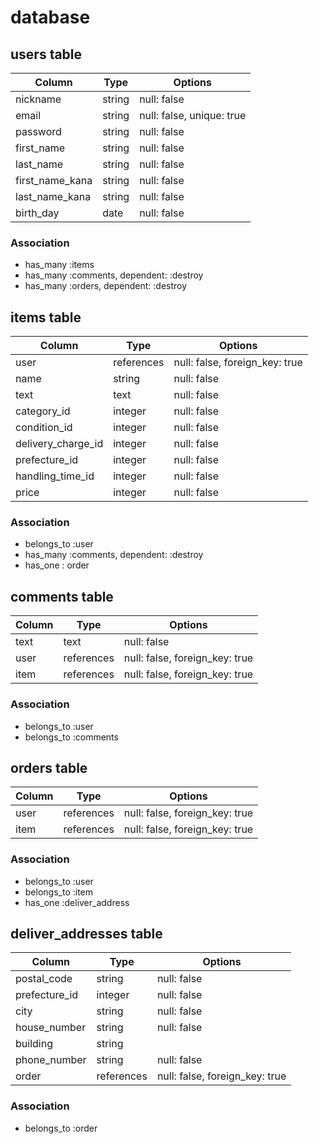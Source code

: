 # database

## users table

| Column                 | Type    | Options                   |
| ---------------------- | ------- | ------------------------- |
| nickname               | string  | null: false               |
| email                  | string  | null: false, unique: true |
| password               | string  | null: false               |
| first_name             | string  | null: false               |
| last_name              | string  | null: false               |
| first_name_kana        | string  | null: false               |
| last_name_kana         | string  | null: false               |
| birth_day              | date    | null: false               |

### Association

- has_many :items
- has_many :comments, dependent: :destroy
- has_many :orders, dependent: :destroy

## items table

| Column             | Type       | Options                        |
| ------------------ | ---------- | ------------------------------ |
| user               | references | null: false, foreign_key: true |
| name               | string     | null: false                    |
| text               | text       | null: false                    |
| category_id        | integer    | null: false                    |
| condition_id       | integer    | null: false                    |
| delivery_charge_id | integer    | null: false                    |
| prefecture_id      | integer    | null: false                    |
| handling_time_id   | integer    | null: false                    |
| price              | integer    | null: false                    |

### Association

- belongs_to :user
- has_many   :comments, dependent: :destroy
- has_one    : order

## comments table

| Column    | Type       | Options                        |
| --------- | ---------- | ------------------------------ |
| text      | text       | null: false                    |
| user      | references | null: false, foreign_key: true |
| item      | references | null: false, foreign_key: true |

### Association

- belongs_to :user
- belongs_to :comments

## orders table

| Column     | Type       | Options                        |
| ---------- | ---------- | ------------------------------ |
| user       | references | null: false, foreign_key: true |
| item       | references | null: false, foreign_key: true |

### Association
- belongs_to :user
- belongs_to :item
- has_one    :deliver_address

## deliver_addresses table

| Column        | Type       | Options                        |
| ------------- | ---------- | ------------------------------ |
| postal_code   | string     | null: false                    |
| prefecture_id | integer    | null: false                    |
| city          | string     | null: false                    |
| house_number  | string     | null: false                    |
| building      | string     |                                |
| phone_number  | string     | null: false                    |
| order         | references | null: false, foreign_key: true |

### Association

- belongs_to :order